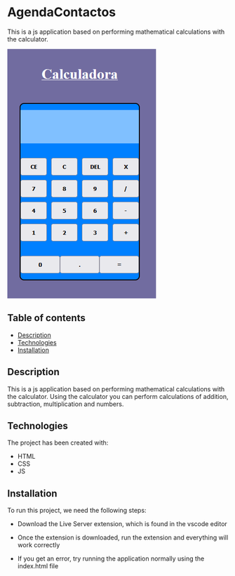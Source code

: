 # AgendaContactos

This is a js application based on performing mathematical calculations with the calculator.

![Image text](img/app-preview.png)

## Table of contents

- [Description](#description)
- [Technologies](#technologies)
- [Installation](#installation)

## Description

This is a js application based on performing mathematical calculations with the calculator. Using the calculator you can perform calculations of addition, subtraction, multiplication and numbers.

## Technologies

The project has been created with:

- HTML
- CSS
- JS

## Installation

To run this project, we need the following steps:

- Download the Live Server extension, which is found in the vscode editor

- Once the extension is downloaded, run the extension and everything will work correctly

- If you get an error, try running the application normally using the index.html file
